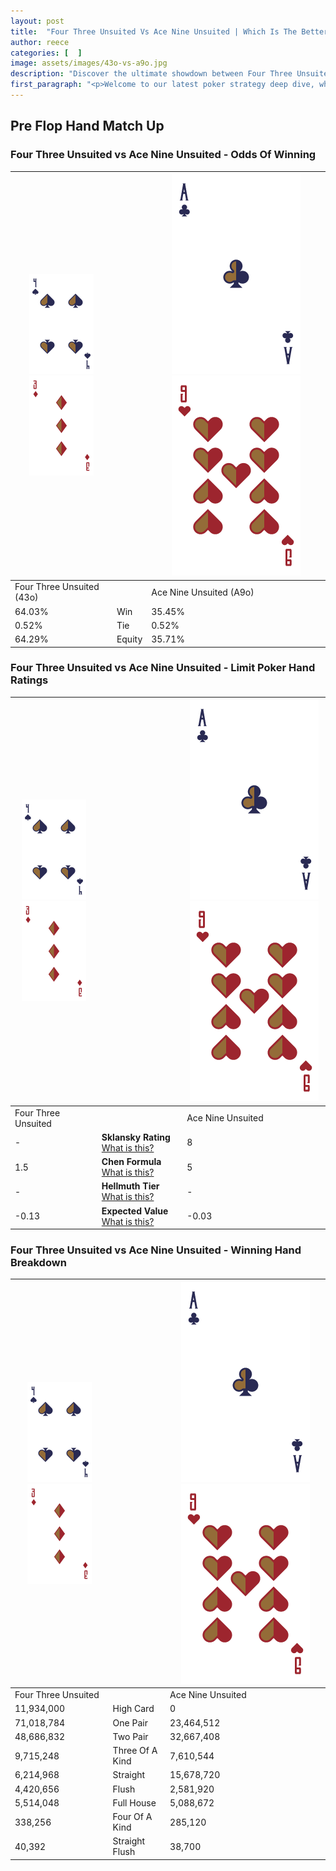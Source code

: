 ```yaml
---
layout: post
title:  "Four Three Unsuited Vs Ace Nine Unsuited | Which Is The Better Hand In Poker? A Complete Guide"
author: reece
categories: [  ]
image: assets/images/43o-vs-a9o.jpg
description: "Discover the ultimate showdown between Four Three Unsuited and Ace Nine Unsuited in poker! Uncover the odds, strategies, and scenarios where one hand triumphs over the other. Get ready to up your poker game with this thrilling analysis."
first_paragraph: "<p>Welcome to our latest poker strategy deep dive, where we're pitting two distinct hands against each other in a high-stakes showdown: Four Three Unsuited vs Ace Nine Unsuited.</p><p>In the dynamic world of poker, every decision counts, and knowing which hand holds the upper hand is key to your success at the table.</p><p>In this article, we'll dissect these two hands, explore the scenarios where one dominates the other, and equip you with the knowledge to make strategic choices that can tip the odds in your favor.</p><p>Get ready to unravel the intriguing dynamics of these poker hands and elevate your game to new heights.</p>"
---
```




[comment]: # (sp0)

## Pre Flop Hand Match Up

<div class="table hand-ratings" markdown="1"> 



### Four Three Unsuited vs Ace Nine Unsuited - Odds Of Winning


    
| ![image info](assets/images/hand1/4.png) ![image info](assets/images/hand1/3o.png) |  | ![image info](assets/images/hand2/A.png) ![image info](assets/images/hand2/9o.png) |
| -------- | -------- | -------- |
| Four Three Unsuited (43o) |  | Ace Nine Unsuited (A9o) |
| 64.03% | Win | 35.45% |
| 0.52% | Tie | 0.52% |
| 64.29% | Equity | 35.71% |




[comment]: # (sp1)



### Four Three Unsuited vs Ace Nine Unsuited - Limit Poker Hand Ratings


    
| ![image info](assets/images/hand1/4.png) ![image info](assets/images/hand1/3o.png) |  | ![image info](assets/images/hand2/A.png) ![image info](assets/images/hand2/9o.png) |
| -------- | -------- | -------- |
| Four Three Unsuited |  | Ace Nine Unsuited |
| - | **Sklansky Rating** [What is this?](/sklansky-rating-explained) | 8 |
| 1.5 | **Chen Formula** [What is this?](/chen-formula-explained) | 5 |
| - | **Hellmuth Tier** [What is this?](/Hellmuth-tier-explained) | - |
| -0.13 | **Expected Value** [What is this?](/expected-value-explained) | -0.03 |




[comment]: # (sp2)



### Four Three Unsuited vs Ace Nine Unsuited - Winning Hand Breakdown


    
| ![image info](assets/images/hand1/4.png) ![image info](assets/images/hand1/3o.png) |  | ![image info](assets/images/hand2/A.png) ![image info](assets/images/hand2/9o.png) |
| -------- | -------- | -------- |
| Four Three Unsuited |  | Ace Nine Unsuited |
| 11,934,000 | High Card | 0 |
| 71,018,784 | One Pair | 23,464,512 |
| 48,686,832 | Two Pair | 32,667,408 |
| 9,715,248 | Three Of A Kind | 7,610,544 |
| 6,214,968 | Straight | 15,678,720 |
| 4,420,656 | Flush | 2,581,920 |
| 5,514,048 | Full House | 5,088,672 |
| 338,256 | Four Of A Kind | 285,120 |
| 40,392 | Straight Flush | 38,700 |




[comment]: # (sp3)



</div>

[comment]: # (sp4)



[comment]: # (sp5)


